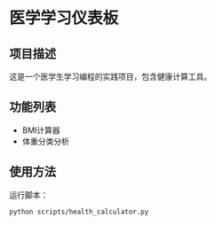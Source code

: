 # 医学学习仪表板

## 项目描述
这是一个医学生学习编程的实践项目，包含健康计算工具。

## 功能列表
- BMI计算器
- 体重分类分析

## 使用方法
运行脚本：
```bash
python scripts/health_calculator.py
